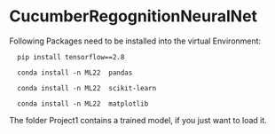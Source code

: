 # CucumberRegognitionNeuralNet

Following Packages need to be installed into the virtual Environment:

      pip install tensorflow==2.8

      conda install -n ML22  pandas

      conda install -n ML22  scikit-learn

      conda install -n ML22  matplotlib


The folder Project1 contains a trained model, if you just want to load it. 
